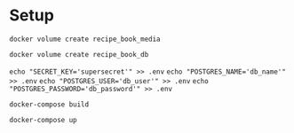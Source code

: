 # Setup

`docker volume create recipe_book_media`

`docker volume create recipe_book_db`

`echo "SECRET_KEY='supersecret'" >> .env`
`echo "POSTGRES_NAME='db_name'" >> .env`
`echo "POSTGRES_USER='db_user'" >> .env`
`echo "POSTGRES_PASSWORD='db_password'" >> .env`

`docker-compose build`

`docker-compose up`
